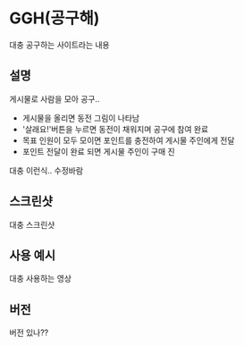 # GGH(공구해)

대충 공구하는 사이트라는 내용

## 설명

게시물로 사람을 모아 공구..

 * 게시물을 올리면 동전 그림이 나타남
 * '살래요!'버튼을 누르면 동전이 채워지며 공구에 참여 완료
 * 목표 인원이 모두 모이면 포인트를 충전하여 게시물 주인에게 전달
 * 포인트 전달이 완료 되면 게시물 주인이 구매 진

대충 이런식.. 수정바람

## 스크린샷

대충 스크린샷

## 사용 예시

대충 사용하는 영상

## 버전

버전 있나??
